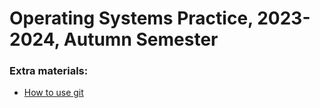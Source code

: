 # Operating Systems Practice, 2023-2024, Autumn Semester

### Extra materials:
- [How to use git](https://www.youtube.com/watch?v=ZklXwGpFaTA) 
